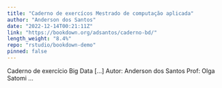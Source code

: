 ```yaml
---
title: "Caderno de exercícos Mestrado de computação aplicada"
author: "Anderson dos Santos"
date: "2022-12-14T00:21:11Z"
link: "https://bookdown.org/adsantos/caderno-bd/"
length_weight: "8.4%"
repo: "rstudio/bookdown-demo"
pinned: false
---
```


Caderno de exercício Big Data [...] Autor: Anderson dos Santos Prof: Olga Satomi ...

